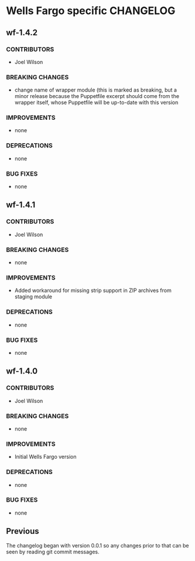 # Wells Fargo specific CHANGELOG

## wf-1.4.2
### CONTRIBUTORS
- Joel Wilson

### BREAKING CHANGES
- change name of wrapper module (this is marked as breaking, but a minor release because the Puppetfile excerpt
  should come from the wrapper itself, whose Puppetfile will be up-to-date with this version

### IMPROVEMENTS
  - none
  
### DEPRECATIONS
  - none
  
### BUG FIXES
  - none

## wf-1.4.1
### CONTRIBUTORS
- Joel Wilson

### BREAKING CHANGES
- none

### IMPROVEMENTS
- Added workaround for missing strip support in ZIP archives from staging module

### DEPRECATIONS
- none

### BUG FIXES
- none

## wf-1.4.0
### CONTRIBUTORS
- Joel Wilson

### BREAKING CHANGES
- none

### IMPROVEMENTS
- Initial Wells Fargo version

### DEPRECATIONS
- none

### BUG FIXES
- none

## Previous
The changelog began with version 0.0.1 so any changes prior to that can be seen by reading git commit messages.
